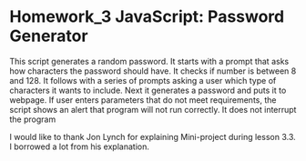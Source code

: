 # Homework_3 JavaScript: Password Generator
This script generates a random password. It starts with a prompt that asks how characters the password should have. It checks if number is between 8 and 128. It follows with a series of prompts asking a user which type of characters it wants to include. Next it generates a password and puts it to webpage. 
If user enters parameters that do not meet requirements, the script shows an alert that program will not run correctly. It does not interrupt the program 

I would like to thank Jon Lynch for explaining Mini-project during lesson 3.3. I borrowed a lot from his explanation.
